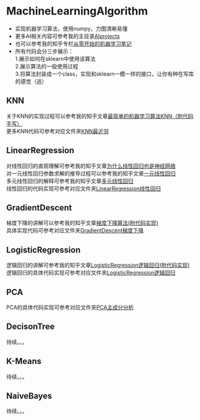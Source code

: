 # MachineLearningAlgorithm
- 实现机器学习算法，使用numpy，力图清晰易懂
- 更多AI相关内容可参考我的主目录[AIprojects](https://github.com/WhatAboutMyStar/AIprojects)
- 也可以参考我的知乎专栏[从零开始的机器学习笔记](https://zhuanlan.zhihu.com/c_1147475953054801920) 
- 所有代码会分三步展示： <br>
1.展示如何在sklearn中使用该算法 <br>
2.展示算法的一般使用过程 <br>
3.将算法封装成一个class，实现和sklearn一模一样的接口，让你有种在写库的感觉（逃）

## KNN
关于KNN的实现过程可以参考我的知乎文章[最简单的机器学习算法KNN（附代码手写）](https://zhuanlan.zhihu.com/p/121593393) <br>
更多KNN代码可参考对应文件夹[KNN最近邻](https://github.com/WhatAboutMyStar/MachineLearningAlgorithm/tree/master/KNN%E6%9C%80%E8%BF%91%E9%82%BB)

## LinearRegression
对线性回归的直观理解可参考我的知乎文章[为什么线性回归也是神经网络](https://github.com/WhatAboutMyStar/MachineLearningAlgorithm/tree/master/KNN%E6%9C%80%E8%BF%91%E9%82%BB) <br>
对一元线性回归参数求解的推导过程可以参考我的知乎文章[一元线性回归](https://zhuanlan.zhihu.com/p/123339114) <br>
多元线性回归的解释可参考我的知乎文章[多元线性回归](https://zhuanlan.zhihu.com/p/124902625) <br>
线性回归的代码实现可参考对应文件夹[LinearRegression线性回归](https://github.com/WhatAboutMyStar/MachineLearningAlgorithm/tree/master/LinearRegression%E7%BA%BF%E6%80%A7%E5%9B%9E%E5%BD%92)

## GradientDescent
梯度下降的讲解可以参考我的知乎文章[梯度下降算法(附代码实现)](https://zhuanlan.zhihu.com/p/125744910) <br>
具体实现代码可参考对应文件夹[GradientDescent梯度下降](https://github.com/WhatAboutMyStar/MachineLearningAlgorithm/tree/master/GradientDescent%E6%A2%AF%E5%BA%A6%E4%B8%8B%E9%99%8D)

## LogisticRegression
逻辑回归的讲解可参考我的知乎文章[LogisticRegression逻辑回归(附代码实现)](LogisticRegression逻辑回归(附代码实现)) <br>
逻辑回归的具体代码实现可参考对应文件夹[LogisticRegression逻辑回归](https://github.com/WhatAboutMyStar/MachineLearningAlgorithm/tree/master/LogisticRegression%E9%80%BB%E8%BE%91%E5%9B%9E%E5%BD%92)

## PCA
PCA的具体代码实现可参考对应文件夹[PCA主成分分析](https://github.com/WhatAboutMyStar/MachineLearningAlgorithm/tree/master/PCA%E4%B8%BB%E6%88%90%E5%88%86%E5%88%86%E6%9E%90) <br>

## DecisonTree
待续。。。

## K-Means
待续。。。

## NaiveBayes
待续。。。
